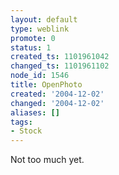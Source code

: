 ```yaml
---
layout: default
type: weblink
promote: 0
status: 1
created_ts: 1101961042
changed_ts: 1101961102
node_id: 1546
title: OpenPhoto
created: '2004-12-02'
changed: '2004-12-02'
aliases: []
tags:
- Stock
---
```

Not too much yet.
